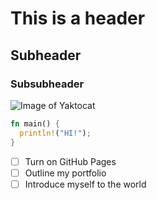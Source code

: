# This is a header
## Subheader
### Subsubheader

![Image of Yaktocat](https://octodex.github.com/images/yaktocat.png)

```rust
fn main() {
  println!("HI!");
}
```
- [ ] Turn on GitHub Pages
- [ ] Outline my portfolio
- [ ] Introduce myself to the world
